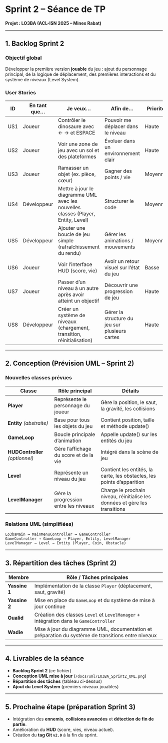 # Sprint 2 – Séance de TP

**Projet : LO3BA (ACL-ISN 2025 – Mines Rabat)**

---

## 1. Backlog Sprint 2

### Objectif global

Développer la première version **jouable** du jeu : ajout du personnage principal, de la logique de déplacement, des premières interactions et du système de niveaux (Level System).

### User Stories

| ID  | En tant que… | Je veux…                                                                          | Afin de…                                       | Priorité |
| --- | ------------ | --------------------------------------------------------------------------------- | ---------------------------------------------- | -------- |
| US1 | Joueur       | Contrôler le dinosaure avec ← → et ESPACE                                         | Pouvoir me déplacer dans le niveau             | Haute    |
| US2 | Joueur       | Voir une zone de jeu avec un sol et des plateformes                               | Évoluer dans un environnement clair            | Haute    |
| US3 | Joueur       | Ramasser un objet (ex. pièce, cœur)                                               | Gagner des points / vie                        | Moyenne  |
| US4 | Développeur  | Mettre à jour le diagramme UML avec les nouvelles classes (Player, Entity, Level) | Structurer le code                             | Moyenne  |
| US5 | Développeur  | Ajouter une boucle de jeu simple (rafraîchissement du rendu)                      | Gérer les animations / mouvements              | Moyenne  |
| US6 | Joueur       | Voir l’interface HUD (score, vie)                                                 | Avoir un retour visuel sur l’état du jeu       | Basse    |
| US7 | Joueur       | Passer d’un niveau à un autre après avoir atteint un objectif                     | Découvrir une progression de jeu               | Haute    |
| US8 | Développeur  | Créer un système de niveaux (chargement, transition, réinitialisation)            | Gérer la structure du jeu sur plusieurs cartes | Haute    |

---

## 2. Conception (Prévision UML – Sprint 2)

### Nouvelles classes prévues

| Classe                          | Rôle principal                         | Détails                                                                     |
| ------------------------------- | -------------------------------------- | --------------------------------------------------------------------------- |
| **Player**                      | Représente le personnage du joueur     | Gère la position, le saut, la gravité, les collisions                       |
| **Entity** _(abstraite)_        | Base pour tous les objets du jeu       | Contient position, taille et méthode update()                               |
| **GameLoop**                    | Boucle principale d’animation          | Appelle update() sur les entités du jeu                                     |
| **HUDController** _(optionnel)_ | Gère l’affichage du score et de la vie | Intégré dans la scène de jeu                                                |
| **Level**                       | Représente un niveau du jeu            | Contient les entités, la carte, les obstacles, les points d’apparition      |
| **LevelManager**                | Gère la progression entre les niveaux  | Charge le prochain niveau, réinitialise les données et gère les transitions |

### Relations UML (simplifiées)

```
Lo3baMain → MainMenuController → GameController
GameController → GameLoop → Player, Entity, LevelManager
LevelManager → Level → Entity (Player, Coin, Obstacle)
```

---

## 3. Répartition des tâches (Sprint 2)

| Membre        | Rôle / Tâches principales                                                                          |
| ------------- | -------------------------------------------------------------------------------------------------- |
| **Yassine 1** | Implémentation de la classe `Player` (déplacement, saut, gravité)                                  |
| **Yassine 2** | Mise en place du `GameLoop` et du système de mise à jour continue                                  |
| **Oualid**    | Création des classes `Level` et `LevelManager` + intégration dans le `GameController`              |
| **Wadie**     | Mise à jour du diagramme UML, documentation et préparation du système de transitions entre niveaux |

---

## 4. Livrables de la séance

- **Backlog Sprint 2** (ce fichier)
- **Conception UML mise à jour** (`/docs/uml/LO3BA_Sprint2_UML.png`)
- **Répartition des tâches** (tableau ci-dessus)
- **Ajout du Level System** (premiers niveaux jouables)

---

## 5. Prochaine étape (préparation Sprint 3)

- Intégration des **ennemis**, **collisions avancées** et **détection de fin de partie**.
- Amélioration du **HUD** (score, vies, niveau actuel).
- Création du **tag Git `v2.0`** à la fin du sprint.
